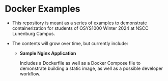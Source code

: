 # Docker Examples

- This repository is meant as a series of examples to demonstrate containerization for students of OSYS1000 Winter 2024 at NSCC Lunenburg Campus.
- The contents will grow over time, but currently include:

    - **Sample Nginx Application**
    
      Includes a Dockerfile as well as a Docker Compose file to demonstrate building a static image, as well as a possible developer workflow.
